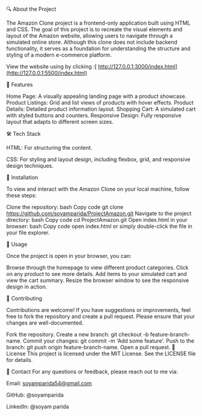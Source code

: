 🔍 About the Project

The Amazon Clone project is a frontend-only application built using HTML and CSS. The goal of this project is to recreate the visual elements and layout of the Amazon website, allowing users to navigate through a simulated online store. Although this clone does not include backend functionality, it serves as a foundation for understanding the structure and styling of a modern e-commerce platform.

View the website using by clicking :[ http://127.0.0.1:3000/index.html](http://127.0.0.1:5500/index.html)

🌟 Features

Home Page: A visually appealing landing page with a product showcase.
Product Listings: Grid and list views of products with hover effects.
Product Details: Detailed product information layout.
Shopping Cart: A simulated cart with styled buttons and counters.
Responsive Design: Fully responsive layout that adapts to different screen sizes.

🛠️ Tech Stack

HTML: For structuring the content.

CSS: For styling and layout design, including flexbox, grid, and responsive design techniques.

🚀 Installation

To view and interact with the Amazon Clone on your local machine, follow these steps:

Clone the repository:
bash
Copy code
git clone https://github.com/soyamparida/ProjectAmazon.git
Navigate to the project directory:
bash
Copy code
cd ProjectAmazon.git
Open index.html in your browser:
bash
Copy code
open index.html
or simply double-click the file in your file explorer.

📖 Usage

Once the project is open in your browser, you can:

Browse through the homepage to view different product categories.
Click on any product to see more details.
Add items to your simulated cart and view the cart summary.
Resize the browser window to see the responsive design in action.

🤝 Contributing

Contributions are welcome! If you have suggestions or improvements, feel free to fork the repository and create a pull request. Please ensure that your changes are well-documented.

Fork the repository.
Create a new branch: git checkout -b feature-branch-name.
Commit your changes: git commit -m 'Add some feature'.
Push to the branch: git push origin feature-branch-name.
Open a pull request.
📄 License
This project is licensed under the MIT License. See the LICENSE file for details.

📧 Contact
For any questions or feedback, please reach out to me via:

Email: soyamparida54@gmail.com

GitHub: @soyamparida

LinkedIn: @soyam parida

